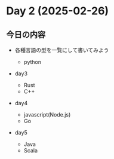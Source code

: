# Day 2 (2025-02-26)

## 今日の内容

- 各種言語の型を一覧にして書いてみよう
    - python

- day3
    - Rust
    - C++
- day4
    - javascript(Node.js)
    - Go
- day5
    - Java
    - Scala
